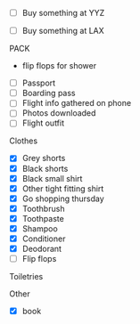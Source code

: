 - [ ] Buy something at YYZ
- [ ] Buy something at LAX


PACK
- flip flops for shower

- [ ] Passport
- [ ] Boarding pass
- [ ] Flight info gathered on phone
- [ ] Photos downloaded
- [ ] Flight outfit

Clothes
- [x] Grey shorts
- [x] Black shorts
- [x] Black small shirt
- [x] Other tight fitting shirt
- [x] Go shopping thursday
- [x] Toothbrush
- [x] Toothpaste
- [x] Shampoo
- [x] Conditioner
- [x] Deodorant
- [ ] Flip flops

Toiletries

Other
- [x] book